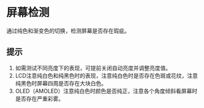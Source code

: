 # 屏幕检测

通过纯色和渐变色的切换，检测屏幕是否存在瑕疵。

## 提示

1. 如需测试不同亮度下的表现，可提前关闭自动亮度并调整亮度值。
2. LCD注意纯白色和纯黑色时的表现，注意纯白色时是否存在色斑或花纹，注意纯黑色时屏幕四周是否存在大块白色。
3. OLED（AMOLED）注意纯白色时颜色是否纯正，注意各个角度倾斜看屏幕时是否存在严重彩雾。
